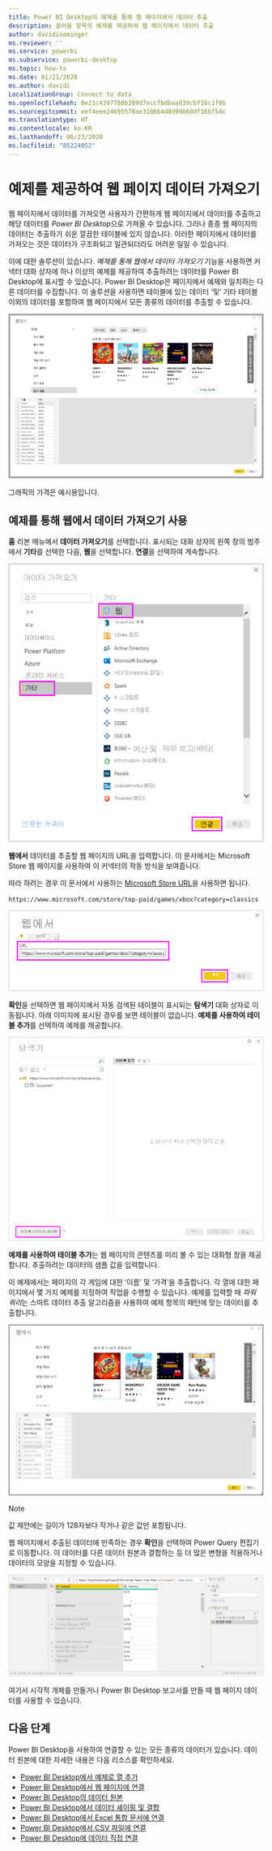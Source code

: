 ```yaml
---
title: Power BI Desktop의 예제를 통해 웹 페이지에서 데이터 추출
description: 끌어올 항목의 예제를 제공하여 웹 페이지에서 데이터 추출
author: davidiseminger
ms.reviewer: ''
ms.service: powerbi
ms.subservice: powerbi-desktop
ms.topic: how-to
ms.date: 01/21/2020
ms.author: davidi
LocalizationGroup: Connect to data
ms.openlocfilehash: 0e21c4397708b289d7eccfbdbaa839cbf16c1f0b
ms.sourcegitcommit: eef4eee24695570ae3186b4d8d99660df16bf54c
ms.translationtype: HT
ms.contentlocale: ko-KR
ms.lasthandoff: 06/23/2020
ms.locfileid: "85224052"
---
```

# <a name="get-webpage-data-by-providing-examples"></a>예제를 제공하여 웹 페이지 데이터 가져오기

웹 페이지에서 데이터를 가져오면 사용자가 간편하게 웹 페이지에서 데이터를 추출하고 해당 데이터를 *Power BI Desktop*으로 가져올 수 있습니다. 그러나 종종 웹 페이지의 데이터는 추출하기 쉬운 깔끔한 테이블에 있지 않습니다. 이러한 페이지에서 데이터를 가져오는 것은 데이터가 구조화되고 일관되더라도 어려운 일일 수 있습니다.

이에 대한 솔루션이 있습니다. *예제를 통해 웹에서 데이터 가져오기* 기능을 사용하면 커넥터 대화 상자에 하나 이상의 예제를 제공하여 추출하려는 데이터를 Power BI Desktop에 표시할 수 있습니다. Power BI Desktop은 페이지에서 예제와 일치하는 다른 데이터를 수집합니다. 이 솔루션을 사용하면 테이블에 있는 데이터 ‘및’ 기타 테이블 이외의 데이터를 포함하여 웹 페이지에서 모든 종류의 데이터를 추출할 수 있습니다. 

![예제를 통해 웹에서 데이터 가져오기](media/desktop-connect-to-web-by-example/web-by-example_01.png)

그래픽의 가격은 예시용입니다.

## <a name="using-get-data-from-web-by-example"></a>예제를 통해 웹에서 데이터 가져오기 사용

**홈** 리본 메뉴에서 **데이터 가져오기**를 선택합니다. 표시되는 대화 상자의 왼쪽 창의 범주에서 **기타**를 선택한 다음, **웹**을 선택합니다. **연결**을 선택하여 계속합니다.

![데이터 가져오기에서 웹 선택](media/desktop-connect-to-web-by-example/web-by-example_03.png)

**웹에서** 데이터를 추출할 웹 페이지의 URL을 입력합니다. 이 문서에서는 Microsoft Store 웹 페이지를 사용하여 이 커넥터의 작동 방식을 보여줍니다.

따라 하려는 경우 이 문서에서 사용하는 [Microsoft Store URL](https://www.microsoft.com/store/top-paid/games/xbox?category=classics)을 사용하면 됩니다.

    https://www.microsoft.com/store/top-paid/games/xbox?category=classics

![웹 대화 상자](media/desktop-connect-to-web-by-example/web-by-example_04.png)

**확인**을 선택하면 웹 페이지에서 자동 검색된 테이블이 표시되는 **탐색기** 대화 상자로 이동됩니다. 아래 이미지에 표시된 경우를 보면 테이블이 없습니다. **예제를 사용하여 테이블 추가**를 선택하여 예제를 제공합니다.

![탐색기 창](media/desktop-connect-to-web-by-example/web-by-example_05.png)

**예제를 사용하여 테이블 추가**는 웹 페이지의 콘텐츠를 미리 볼 수 있는 대화형 창을 제공합니다. 추출하려는 데이터의 샘플 값을 입력합니다.

이 예제에서는 페이지의 각 게임에 대한 ‘이름’ 및 ‘가격’을 추출합니다.   각 열에 대한 페이지에서 몇 가지 예제를 지정하여 작업을 수행할 수 있습니다. 예제를 입력할 때 *파워 쿼리*는 스마트 데이터 추출 알고리즘을 사용하여 예제 항목의 패턴에 맞는 데이터를 추출합니다.

![예제별 데이터](media/desktop-connect-to-web-by-example/web-by-example_06.png)

> [!NOTE]
> 값 제안에는 길이가 128자보다 작거나 같은 값만 포함됩니다.

웹 페이지에서 추출된 데이터에 만족하는 경우 **확인**을 선택하여 Power Query 편집기로 이동합니다. 이 데이터를 다른 데이터 원본과 결합하는 등 더 많은 변형을 적용하거나 데이터의 모양을 지정할 수 있습니다.

![예제별 데이터](media/desktop-connect-to-web-by-example/web-by-example_07.png)

여기서 시각적 개체를 만들거나 Power BI Desktop 보고서를 만들 때 웹 페이지 데이터를 사용할 수 있습니다.

## <a name="next-steps"></a>다음 단계

Power BI Desktop을 사용하여 연결할 수 있는 모든 종류의 데이터가 있습니다. 데이터 원본에 대한 자세한 내용은 다음 리소스를 확인하세요.

* [Power BI Desktop에서 예제로 열 추가](../create-reports/desktop-add-column-from-example.md)
* [Power BI Desktop에서 웹 페이지에 연결](desktop-connect-to-web.md)
* [Power BI Desktop의 데이터 원본](desktop-data-sources.md)
* [Power BI Desktop에서 데이터 셰이핑 및 결합](desktop-shape-and-combine-data.md)
* [Power BI Desktop에서 Excel 통합 문서에 연결](desktop-connect-excel.md)
* [Power BI Desktop에서 CSV 파일에 연결](desktop-connect-csv.md)
* [Power BI Desktop에 데이터 직접 연결](desktop-enter-data-directly-into-desktop.md)
